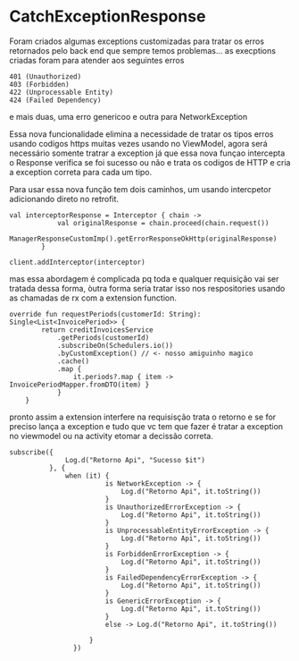 # CatchExceptionResponse

Foram criados algumas exceptions customizadas para tratar os erros retornados pelo back end que sempre temos problemas... as execptions criadas foram para atender aos seguintes erros
```
401 (Unauthorized)
403 (Forbidden)
422 (Unprocessable Entity)
424 (Failed Dependency)
```
e mais duas, uma erro genericoo e outra para NetworkException

Essa nova funcionalidade elimina a necessidade de tratar os tipos erros usando codigos https muitas vezes usando no ViewModel, agora será necessário somente tratrar a exception já que essa nova funçao intercepta o Response<T> verifica se foi sucesso ou não e trata os codigos de HTTP e cria a exception correta para cada um tipo.

Para usar essa nova função tem dois caminhos, um usando intercpetor adicionando direto no retrofit.
```
val interceptorResponse = Interceptor { chain ->
            val originalResponse = chain.proceed(chain.request())
            ManagerResponseCustomImp().getErrorResponseOkHttp(originalResponse)
        }

client.addInterceptor(interceptor)
```
mas essa abordagem é complicada pq toda e qualquer requisição vai ser tratada dessa forma, òutra forma seria tratar isso nos respositories usando as chamadas de rx com a extension function.
```
override fun requestPeriods(customerId: String): Single<List<InvoicePeriod>> {
        return creditInvoicesService
            .getPeriods(customerId)
            .subscribeOn(Schedulers.io())
            .byCustomException() // <- nosso amiguinho magico
            .cache()
            .map {
                it.periods?.map { item -> InvoicePeriodMapper.fromDTO(item) }
            }
    }
```
pronto assim a extension interfere na requisisção trata o retorno e se for preciso lança a exception e tudo que vc tem que fazer é tratar a exception no viewmodel ou na activity etomar a decissão correta.
```
subscribe({
              Log.d("Retorno Api", "Sucesso $it")
          }, {
              when (it) {
                        is NetworkException -> {
                            Log.d("Retorno Api", it.toString())
                        }
                        is UnauthorizedErrorException -> {
                            Log.d("Retorno Api", it.toString())
                        }
                        is UnprocessableEntityErrorException -> {
                            Log.d("Retorno Api", it.toString())
                        }
                        is ForbiddenErrorException -> {
                            Log.d("Retorno Api", it.toString())
                        }
                        is FailedDependencyErrorException -> {
                            Log.d("Retorno Api", it.toString())
                        }
                        is GenericErrorException -> {
                            Log.d("Retorno Api", it.toString())
                        }
                        else -> Log.d("Retorno Api", it.toString())

                    }
                })              

```
